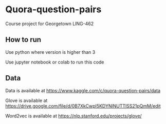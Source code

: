 # Quora-question-pairs
Course project for Georgetown LING-462

 ## How to run
 Use python where version is higher than 3
 
 Use jupyter notebook or colab to run this code

 ## Data
 Data is available at https://www.kaggle.com/c/quora-question-pairs/data

 Glove is available at https://drive.google.com/file/d/0B7XkCwpI5KDYNlNUTTlSS21pQmM/edit

 Word2vec is available at https://nlp.stanford.edu/projects/glove/
